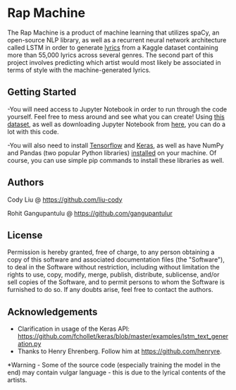 # Rap Machine
 The Rap Machine is a product of machine learning that utilizes spaCy, an open-source NLP library, as well as a recurrent neural network architecture called LSTM in order to generate [lyrics](https://www.kaggle.com/mousehead/songlyrics) from a Kaggle dataset containing more than 55,000 lyrics across several genres. The second part of this project involves predicting which artist would most likely be associated in terms of style with the machine-generated lyrics. 
 
## Getting Started
-You will need access to Jupyter Notebook in order to run through the code yourself. Feel free to mess around and see what you can create! Using [this dataset](https://www.kaggle.com/mousehead/songlyrics), as well as downloading Jupyter Notebook from [here](http://jupyter.org/install.html), you can do a lot with this code. 

-You will also need to install [Tensorflow](https://www.tensorflow.org/install/) and [Keras](http://www.pyimagesearch.com/2016/11/14/installing-keras-with-tensorflow-backend/), as well as have NumPy and Pandas (two popular Python libraries) [installed](http://viziblr.com/news/2012/4/21/step-by-step-installing-pandas-on-windows-7-from-pypi-with-e.html) on your machine. Of course, you can use simple pip commands to install these libraries as well. 

## Authors
 Cody Liu @ https://github.com/liu-cody       

 Rohit Gangupantulu @ https://github.com/gangupantulur   

## License

Permission is hereby granted, free of charge, to any person obtaining a copy
of this software and associated documentation files (the "Software"), to deal
in the Software without restriction, including without limitation the rights
to use, copy, modify, merge, publish, distribute, sublicense, and/or sell
copies of the Software, and to permit persons to whom the Software is
furnished to do so. If any doubts arise, feel free to contact the authors. 

## Acknowledgements 
- Clarification in usage of the Keras API: https://github.com/fchollet/keras/blob/master/examples/lstm_text_generation.py
- Thanks to Henry Ehrenberg. Follow him at https://github.com/henryre. 

*Warning - Some of the source code (especially training the model in the end) may contain vulgar language - this is due to the lyrical contents of the artists. 

 
